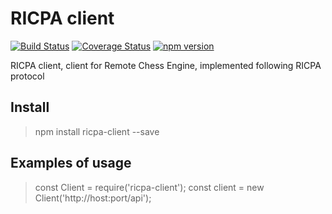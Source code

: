 # RICPA client
[![Build Status](https://travis-ci.org/Scorpibear/ricpa-client.svg?branch=master)](https://travis-ci.org/Scorpibear/ricpa-client)
[![Coverage Status](https://codecov.io/gh/Scorpibear/ricpa-client/branch/master/graph/badge.svg)](https://codecov.io/gh/Scorpibear/ricpa-client)
[![npm version](https://badge.fury.io/js/ricpa-client.svg)](https://www.npmjs.com/package/ricpa-client)

RICPA client, client for Remote Chess Engine, implemented following RICPA protocol

Install
-------
> npm install ricpa-client --save

Examples of usage
-------
> const Client = require('ricpa-client');
> const client = new Client('http://host:port/api');